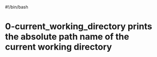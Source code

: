 #!/bin/bash
# 0-current_working_directory prints the absolute path name of the current working directory

